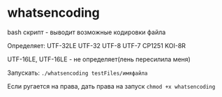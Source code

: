 # whatsencoding
bash скрипт - выводит возможные кодировки файла

Определяет: UTF-32LE UTF-32 UTF-8 UTF-7 CP1251 KOI-8R

UTF-16LE, UTF-16LE - не определяет(лень пересилила меня)

Запускать: ```./whatsencoding testFiles/имяфайла```

Если ругается на права, дать права на запуск ```chmod +x whatsencoding```
